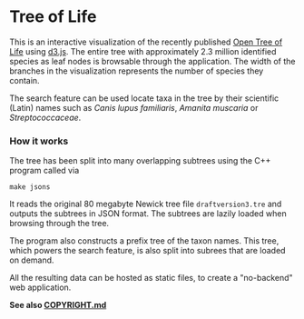 
# Tree of Life

This is an interactive visualization of the recently published
[Open Tree of Life](http://www.opentreeoflife.org/) using [d3.js](http://d3js.org/).
The entire tree with approximately 2.3 million identified species as leaf nodes
is browsable through the application. The width of the branches in the
visualization represents the number of species they contain.

The search feature can be used locate taxa in the tree by their scientific
(Latin) names such as _Canis lupus familiaris_, _Amanita muscaria_ or
_Streptococcaceae_.

### How it works

The tree has been split into many overlapping subtrees using the C++ program
called via

    make jsons

It reads the original 80 megabyte Newick tree file `draftversion3.tre` and
outputs the subtrees in JSON format. The subtrees are lazily loaded when
browsing through the tree.

The program also constructs a prefix tree of the taxon names. This tree, which
powers the search feature, is also split into subrees that are loaded on demand.

All the resulting data can be hosted as static files, to create a "no-backend"
web application.

__See also [COPYRIGHT.md](COPYRIGHT.md)__
